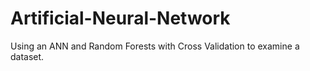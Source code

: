 # Artificial-Neural-Network
Using an ANN and Random Forests with Cross Validation to examine a dataset.
